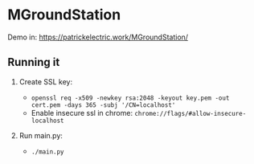 # MGroundStation

Demo in: https://patrickelectric.work/MGroundStation/

## Running it
1. Create SSL key:
    - `openssl req -x509 -newkey rsa:2048 -keyout key.pem -out cert.pem -days 365 -subj '/CN=localhost'`
    - Enable insecure ssl in chrome: `chrome://flags/#allow-insecure-localhost`

2. Run main.py:
    - `./main.py`